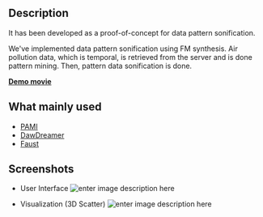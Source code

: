 
## Description


It has been developed as a proof-of-concept for data pattern sonification.

We've implemented data pattern sonification using FM synthesis. Air pollution data, which is temporal, is retrieved from the server and is done pattern mining. Then, pattern 
 data sonification is done.

 [**Demo movie**](https://drive.google.com/file/d/1neGDy9Y8JEcjVRcYXp0smdoNdZqbdmii/view?usp=sharing)


## What mainly used

 - [PAMI](https://pypi.org/project/pami/)
 - [DawDreamer](https://github.com/DBraun/DawDreamer)
 - [Faust](https://faust.grame.fr/)



 
 
## Screenshots

 - User Interface
![enter image description here](https://user-images.githubusercontent.com/50603311/153730544-a8e11a01-2dcb-47b3-b056-3da794b241d9.png)
 
 - Visualization (3D Scatter)
![enter image description here](https://user-images.githubusercontent.com/50603311/153730599-745e5cd3-8e28-412c-ab89-c9a602e40817.png)
